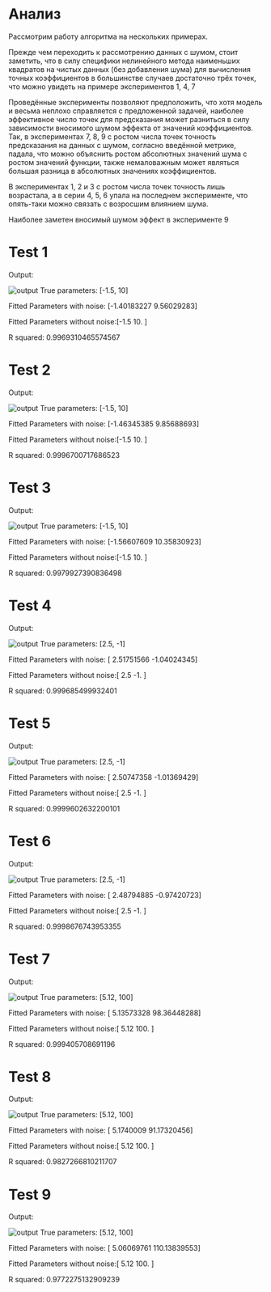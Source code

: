
# Анализ

Рассмотрим работу алгоритма на нескольких примерах.

Прежде чем переходить к рассмотрению данных с шумом, стоит заметить, что в силу специфики нелинейного метода наименьших квадратов на чистых данных (без добавления шума) для вычисления точных коэффициентов в большинстве случаев достаточно трёх точек, что можно увидеть на примере экспериментов 1, 4, 7

Проведённые эксперименты позволяют предположить, что хотя модель и весьма неплохо справляется с предложенной задачей, наиболее эффективное число точек для предсказания может разниться в силу зависимости вносимого шумом эффекта от значений коэффициентов. Так, в экспериментах 7, 8, 9 с ростом числа точек точность предсказания на данных с шумом, согласно введённой метрике, падала, что можно объяснить ростом абсолютных значений шума с ростом значений функции, также немаловажным может являться большая разница в абсолютных значениях коэффициентов.

В экспериментах 1, 2 и 3 с ростом числа точек точность лишь возрастала, а в серии 4, 5, 6 упала на последнем эксперименте, что опять-таки можно связать с возросшим влиянием шума.

Наиболее заметен вносимый шумом эффект в эксперименте 9

# Test 1
Output:

![output](output1.png)
True parameters: [-1.5, 10]

Fitted Parameters with noise: [-1.40183227  9.56029283]

Fitted Parameters without noise:[-1.5 10. ]

R squared: 0.9969310465574567

# Test 2
Output:

![output](output2.png)
True parameters: [-1.5, 10]

Fitted Parameters with noise: [-1.46345385  9.85688693]

Fitted Parameters without noise:[-1.5 10. ]

R squared: 0.9996700717686523

# Test 3
Output:

![output](output3.png)
True parameters: [-1.5, 10]

Fitted Parameters with noise: [-1.56607609 10.35830923]

Fitted Parameters without noise:[-1.5 10. ]

R squared: 0.9979927390836498

# Test 4
Output:

![output](output4.png)
True parameters: [2.5, -1]

Fitted Parameters with noise: [ 2.51751566 -1.04024345]

Fitted Parameters without noise:[ 2.5 -1. ]

R squared: 0.999685499932401

# Test 5
Output:

![output](output5.png)
True parameters: [2.5, -1]

Fitted Parameters with noise: [ 2.50747358 -1.01369429]

Fitted Parameters without noise:[ 2.5 -1. ]

R squared: 0.9999602632200101

# Test 6
Output:

![output](output6.png)
True parameters: [2.5, -1]

Fitted Parameters with noise: [ 2.48794885 -0.97420723]

Fitted Parameters without noise:[ 2.5 -1. ]

R squared: 0.9998676743953355

# Test 7
Output:

![output](output7.png)
True parameters: [5.12, 100]

Fitted Parameters with noise: [ 5.13573328 98.36448288]

Fitted Parameters without noise:[  5.12 100.  ]

R squared: 0.999405708691196

# Test 8
Output:

![output](output8.png)
True parameters: [5.12, 100]

Fitted Parameters with noise: [ 5.1740009  91.17320456]

Fitted Parameters without noise:[  5.12 100.  ]

R squared: 0.9827266810211707

# Test 9
Output:

![output](output9.png)
True parameters: [5.12, 100]

Fitted Parameters with noise: [  5.06069761 110.13839553]

Fitted Parameters without noise:[  5.12 100.  ]

R squared: 0.9772275132909239

